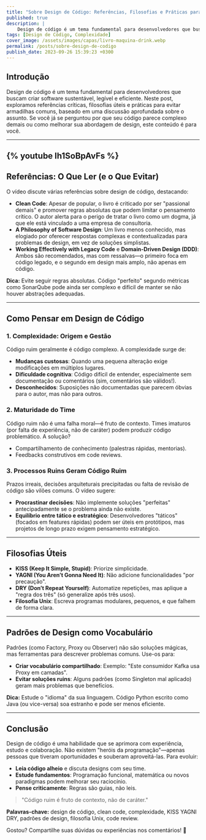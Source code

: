```yaml
---
title: "Sobre Design de Código: Referências, Filosofias e Práticas para Código de Qualidade"
published: true
description: | 
    Design de código é um tema fundamental para desenvolvedores que buscam criar software sustentável, legível e eficiente. Neste post, exploramos referências críticas, filosofias úteis e práticas para evitar armadilhas comuns, baseado em uma discussão aprofundada sobre o assunto. Se você já se perguntou por que seu código parece complexo demais ou como melhorar sua abordagem de design, este conteúdo é para você.
tags: [Design de Código, Complexidade]
cover_image: /assets/images/capas/livro-maquina-drink.webp
permalink: /posts/sobre-design-de-codigo
publish_date: 2023-09-26 15:39:23 +0300
---
```


## Introdução  
Design de código é um tema fundamental para desenvolvedores que buscam criar software sustentável, legível e eficiente. Neste post, exploramos referências críticas, filosofias úteis e práticas para evitar armadilhas comuns, baseado em uma discussão aprofundada sobre o assunto. Se você já se perguntou por que seu código parece complexo demais ou como melhorar sua abordagem de design, este conteúdo é para você.

---
{% youtube Ih1SoBpAvFs %}
---

## Referências: O Que Ler (e o Que Evitar)  
O vídeo discute várias referências sobre design de código, destacando:  
- **Clean Code**: Apesar de popular, o livro é criticado por ser "passional demais" e promover regras absolutas que podem limitar o pensamento crítico. O autor alerta para o perigo de tratar o livro como um dogma, já que ele está vinculado a uma empresa de consultoria.  
- **A Philosophy of Software Design**: Um livro menos conhecido, mas elogiado por oferecer respostas complexas e contextualizadas para problemas de design, em vez de soluções simplistas.  
- **Working Effectively with Legacy Code** e **Domain-Driven Design (DDD)**: Ambos são recomendados, mas com ressalvas—o primeiro foca em código legado, e o segundo em design mais amplo, não apenas em código.  

**Dica:** Evite seguir regras absolutas. Código "perfeito" segundo métricas como SonarQube pode ainda ser complexo e difícil de manter se não houver abstrações adequadas.

---

## Como Pensar em Design de Código  
### 1. **Complexidade: Origem e Gestão**  
Código ruim geralmente é código complexo. A complexidade surge de:  
- **Mudanças custosas**: Quando uma pequena alteração exige modificações em múltiplos lugares.  
- **Dificuldade cognitiva**: Código difícil de entender, especialmente sem documentação ou comentários (sim, comentários são válidos!).  
- **Desconhecidos**: Suposições não documentadas que parecem óbvias para o autor, mas não para outros.  

### 2. **Maturidade do Time**  
Código ruim não é uma falha moral—é fruto de contexto. Times imaturos (por falta de experiência, não de caráter) podem produzir código problemático. A solução?  
- Compartilhamento de conhecimento (palestras rápidas, mentorias).  
- Feedbacks construtivos em code reviews.  

### 3. **Processos Ruins Geram Código Ruim**  
Prazos irreais, decisões arquiteturais precipitadas ou falta de revisão de código são vilões comuns. O vídeo sugere:  
- **Procrastinar decisões**: Não implemente soluções "perfeitas" antecipadamente se o problema ainda não existe.  
- **Equilíbrio entre tático e estratégico**: Desenvolvedores "táticos" (focados em features rápidas) podem ser úteis em protótipos, mas projetos de longo prazo exigem pensamento estratégico.  

---

## Filosofias Úteis  
- **KISS (Keep It Simple, Stupid)**: Priorize simplicidade.  
- **YAGNI (You Aren’t Gonna Need It)**: Não adicione funcionalidades "por precaução".  
- **DRY (Don’t Repeat Yourself)**: Automatize repetições, mas aplique a "regra dos três" (só generalize após três usos).  
- **Filosofia Unix**: Escreva programas modulares, pequenos, e que falhem de forma clara.  

---

## Padrões de Design como Vocabulário  
Padrões (como Factory, Proxy ou Observer) não são soluções mágicas, mas ferramentas para descrever problemas comuns. Use-os para:  
- **Criar vocabulário compartilhado**: Exemplo: "Este consumidor Kafka usa Proxy em camadas".  
- **Evitar soluções ruins**: Alguns padrões (como Singleton mal aplicado) geram mais problemas que benefícios.  

**Dica:** Estude o "idioma" da sua linguagem. Código Python escrito como Java (ou vice-versa) soa estranho e pode ser menos eficiente.

---

## Conclusão  
Design de código é uma habilidade que se aprimora com experiência, estudo e colaboração. Não existem "heróis da programação"—apenas pessoas que tiveram oportunidades e souberam aproveitá-las. Para evoluir:  
- **Leia código alheio** e discuta designs com seu time.  
- **Estude fundamentos**: Programação funcional, matemática ou novos paradigmas podem melhorar seu raciocínio.  
- **Pense criticamente**: Regras são guias, não leis.  

> "Código ruim é fruto de contexto, não de caráter."  

**Palavras-chave:** design de código, clean code, complexidade, KISS YAGNI DRY, padrões de design, filosofia Unix, code review.  

Gostou? Compartilhe suas dúvidas ou experiências nos comentários! 🚀  